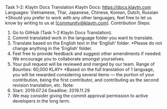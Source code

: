 Task 1–2: Klaytn Docs Translation
Klaytn Docs: https://docs.klaytn.com
Languages: Vietnamese, Thai, Japanese, Chinese, Korean, Dutch, Russian
*Should you prefer to work with any other languages, feel free to let us know by writing to us at [community@klaytn.com].
Contribution Steps:
1. Go to GitHub (Task 1–2 Klaytn Docs Translation).
2. Commit translated work in the language folder you want to translate.
3. Translate based on the English text in the ‘English’ folder.
*Please do not change anything in the ‘English’ folder.
4. Feel free to provide feedback and suggest other amendments if needed. We encourage you to collaborate amongst yourselves.
5. Your pull request will be reviewed and merged by our team.
Range of Bounties: 60,000 KLAY*
*Based on the full translation of 1 language, you will be rewarded considering several items — the portion of your contribution, being the first contributor, and contributing as the second revision translation, etc.
Note:
1. Start: 2019.07.24 Deadline: 2019.11.29
2. We may consider giving the commit approval permission to active developers in the long term.
